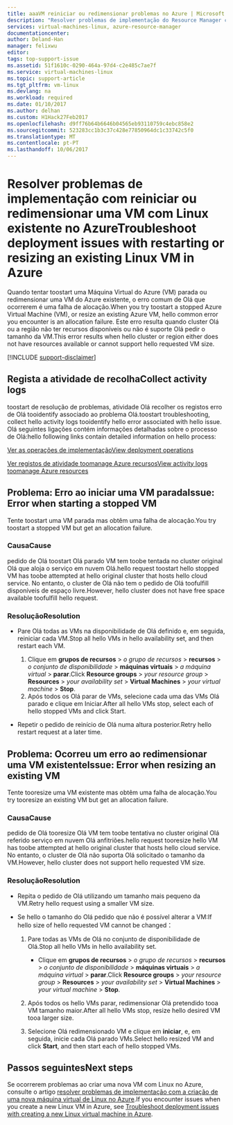 ```yaml
---
title: aaaVM reiniciar ou redimensionar problemas no Azure | Microsoft Docs
description: "Resolver problemas de implementação do Resource Manager com reiniciar ou redimensionar uma Máquina Virtual de Linux existente no Azure"
services: virtual-machines-linux, azure-resource-manager
documentationcenter: 
author: Deland-Han
manager: felixwu
editor: 
tags: top-support-issue
ms.assetid: 51f1610c-0290-464a-97d4-c2e485c7ae7f
ms.service: virtual-machines-linux
ms.topic: support-article
ms.tgt_pltfrm: vm-linux
ms.devlang: na
ms.workload: required
ms.date: 01/10/2017
ms.author: delhan
ms.custom: H1Hack27Feb2017
ms.openlocfilehash: d9ff76b64b6646b04565eb93110759c4ebc858e2
ms.sourcegitcommit: 523283cc1b3c37c428e77850964dc1c33742c5f0
ms.translationtype: MT
ms.contentlocale: pt-PT
ms.lasthandoff: 10/06/2017
---
```

# <a name="troubleshoot-deployment-issues-with-restarting-or-resizing-an-existing-linux-vm-in-azure"></a><span data-ttu-id="04d9b-103">Resolver problemas de implementação com reiniciar ou redimensionar uma VM com Linux existente no Azure</span><span class="sxs-lookup"><span data-stu-id="04d9b-103">Troubleshoot deployment issues with restarting or resizing an existing Linux VM in Azure</span></span>
<span data-ttu-id="04d9b-104">Quando tentar toostart uma Máquina Virtual do Azure (VM) parada ou redimensionar uma VM do Azure existente, o erro comum de Olá que ocorrerem é uma falha de alocação.</span><span class="sxs-lookup"><span data-stu-id="04d9b-104">When you try toostart a stopped Azure Virtual Machine (VM), or resize an existing Azure VM, hello common error you encounter is an allocation failure.</span></span> <span data-ttu-id="04d9b-105">Este erro resulta quando cluster Olá ou a região não ter recursos disponíveis ou não é suporte Olá pedir o tamanho da VM.</span><span class="sxs-lookup"><span data-stu-id="04d9b-105">This error results when hello cluster or region either does not have resources available or cannot support hello requested VM size.</span></span>

[!INCLUDE [support-disclaimer](../../../includes/support-disclaimer.md)]

## <a name="collect-activity-logs"></a><span data-ttu-id="04d9b-106">Regista a atividade de recolha</span><span class="sxs-lookup"><span data-stu-id="04d9b-106">Collect activity logs</span></span>
<span data-ttu-id="04d9b-107">toostart de resolução de problemas, atividade Olá recolher os registos erro de Olá tooidentify associado ao problema Olá.</span><span class="sxs-lookup"><span data-stu-id="04d9b-107">toostart troubleshooting, collect hello activity logs tooidentify hello error associated with hello issue.</span></span> <span data-ttu-id="04d9b-108">Olá seguintes ligações contém informações detalhadas sobre o processo de Olá:</span><span class="sxs-lookup"><span data-stu-id="04d9b-108">hello following links contain detailed information on hello process:</span></span>

[<span data-ttu-id="04d9b-109">Ver as operações de implementação</span><span class="sxs-lookup"><span data-stu-id="04d9b-109">View deployment operations</span></span>](../../azure-resource-manager/resource-manager-deployment-operations.md)

[<span data-ttu-id="04d9b-110">Ver registos de atividade toomanage Azure recursos</span><span class="sxs-lookup"><span data-stu-id="04d9b-110">View activity logs toomanage Azure resources</span></span>](../../resource-group-audit.md)

## <a name="issue-error-when-starting-a-stopped-vm"></a><span data-ttu-id="04d9b-111">Problema: Erro ao iniciar uma VM parada</span><span class="sxs-lookup"><span data-stu-id="04d9b-111">Issue: Error when starting a stopped VM</span></span>
<span data-ttu-id="04d9b-112">Tente toostart uma VM parada mas obtêm uma falha de alocação.</span><span class="sxs-lookup"><span data-stu-id="04d9b-112">You try toostart a stopped VM but get an allocation failure.</span></span>

### <a name="cause"></a><span data-ttu-id="04d9b-113">Causa</span><span class="sxs-lookup"><span data-stu-id="04d9b-113">Cause</span></span>
<span data-ttu-id="04d9b-114">pedido de Olá toostart Olá parado VM tem toobe tentada no cluster original Olá que aloja o serviço em nuvem Olá.</span><span class="sxs-lookup"><span data-stu-id="04d9b-114">hello request toostart hello stopped VM has toobe attempted at hello original cluster that hosts hello cloud service.</span></span> <span data-ttu-id="04d9b-115">No entanto, o cluster de Olá não tem o pedido de Olá toofulfill disponíveis de espaço livre.</span><span class="sxs-lookup"><span data-stu-id="04d9b-115">However, hello cluster does not have free space available toofulfill hello request.</span></span>

### <a name="resolution"></a><span data-ttu-id="04d9b-116">Resolução</span><span class="sxs-lookup"><span data-stu-id="04d9b-116">Resolution</span></span>
* <span data-ttu-id="04d9b-117">Pare Olá todas as VMs na disponibilidade de Olá definido e, em seguida, reiniciar cada VM.</span><span class="sxs-lookup"><span data-stu-id="04d9b-117">Stop all hello VMs in hello availability set, and then restart each VM.</span></span>
  
  1. <span data-ttu-id="04d9b-118">Clique em **grupos de recursos** > *o grupo de recursos* > **recursos** > *o conjunto de disponibilidade* > **máquinas virtuais** > *a máquina virtual* > **parar**.</span><span class="sxs-lookup"><span data-stu-id="04d9b-118">Click **Resource groups** > *your resource group* > **Resources** > *your availability set* > **Virtual Machines** > *your virtual machine* > **Stop**.</span></span>
  2. <span data-ttu-id="04d9b-119">Após todos os Olá parar de VMs, selecione cada uma das VMs Olá parado e clique em Iniciar.</span><span class="sxs-lookup"><span data-stu-id="04d9b-119">After all hello VMs stop, select each of hello stopped VMs and click Start.</span></span>
* <span data-ttu-id="04d9b-120">Repetir o pedido de reinício de Olá numa altura posterior.</span><span class="sxs-lookup"><span data-stu-id="04d9b-120">Retry hello restart request at a later time.</span></span>

## <a name="issue-error-when-resizing-an-existing-vm"></a><span data-ttu-id="04d9b-121">Problema: Ocorreu um erro ao redimensionar uma VM existente</span><span class="sxs-lookup"><span data-stu-id="04d9b-121">Issue: Error when resizing an existing VM</span></span>
<span data-ttu-id="04d9b-122">Tente tooresize uma VM existente mas obtêm uma falha de alocação.</span><span class="sxs-lookup"><span data-stu-id="04d9b-122">You try tooresize an existing VM but get an allocation failure.</span></span>

### <a name="cause"></a><span data-ttu-id="04d9b-123">Causa</span><span class="sxs-lookup"><span data-stu-id="04d9b-123">Cause</span></span>
<span data-ttu-id="04d9b-124">pedido de Olá tooresize Olá VM tem toobe tentativa no cluster original Olá referido serviço em nuvem Olá anfitriões.</span><span class="sxs-lookup"><span data-stu-id="04d9b-124">hello request tooresize hello VM has toobe attempted at hello original cluster that hosts hello cloud service.</span></span> <span data-ttu-id="04d9b-125">No entanto, o cluster de Olá não suporta Olá solicitado o tamanho da VM.</span><span class="sxs-lookup"><span data-stu-id="04d9b-125">However, hello cluster does not support hello requested VM size.</span></span>

### <a name="resolution"></a><span data-ttu-id="04d9b-126">Resolução</span><span class="sxs-lookup"><span data-stu-id="04d9b-126">Resolution</span></span>
* <span data-ttu-id="04d9b-127">Repita o pedido de Olá utilizando um tamanho mais pequeno da VM.</span><span class="sxs-lookup"><span data-stu-id="04d9b-127">Retry hello request using a smaller VM size.</span></span>
* <span data-ttu-id="04d9b-128">Se hello o tamanho do Olá pedido que não é possível alterar a VM:</span><span class="sxs-lookup"><span data-stu-id="04d9b-128">If hello size of hello requested VM cannot be changed：</span></span>
  
  1. <span data-ttu-id="04d9b-129">Pare todas as VMs de Olá no conjunto de disponibilidade de Olá.</span><span class="sxs-lookup"><span data-stu-id="04d9b-129">Stop all hello VMs in hello availability set.</span></span>
     
     * <span data-ttu-id="04d9b-130">Clique em **grupos de recursos** > *o grupo de recursos* > **recursos** > *o conjunto de disponibilidade* > **máquinas virtuais** > *a máquina virtual* > **parar**.</span><span class="sxs-lookup"><span data-stu-id="04d9b-130">Click **Resource groups** > *your resource group* > **Resources** > *your availability set* > **Virtual Machines** > *your virtual machine* > **Stop**.</span></span>
  2. <span data-ttu-id="04d9b-131">Após todos os hello VMs parar, redimensionar Olá pretendido tooa VM tamanho maior.</span><span class="sxs-lookup"><span data-stu-id="04d9b-131">After all hello VMs stop, resize hello desired VM tooa larger size.</span></span>
  3. <span data-ttu-id="04d9b-132">Selecione Olá redimensionado VM e clique em **iniciar**, e, em seguida, inicie cada Olá parado VMs.</span><span class="sxs-lookup"><span data-stu-id="04d9b-132">Select hello resized VM and click **Start**, and then start each of hello stopped VMs.</span></span>

## <a name="next-steps"></a><span data-ttu-id="04d9b-133">Passos seguintes</span><span class="sxs-lookup"><span data-stu-id="04d9b-133">Next steps</span></span>
<span data-ttu-id="04d9b-134">Se ocorrerem problemas ao criar uma nova VM com Linux no Azure, consulte o artigo [resolver problemas de implementação com a criação de uma nova máquina virtual de Linux no Azure](troubleshoot-deployment-new-vm.md?toc=%2fazure%2fvirtual-machines%2flinux%2ftoc.json).</span><span class="sxs-lookup"><span data-stu-id="04d9b-134">If you encounter issues when you create a new Linux VM in Azure, see [Troubleshoot deployment issues with creating a new Linux virtual machine in Azure](troubleshoot-deployment-new-vm.md?toc=%2fazure%2fvirtual-machines%2flinux%2ftoc.json).</span></span>

